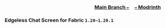 ### <p align=right>[Main Branch `←`](https://github.com/KrLite/Edgeless-Chat-Screen)&emsp;[`→` Modrinth](https://modrinth.com/mod/edgeless-cs)</p>

### Edgeless Chat Screen for Fabric `1.20~1.20.1`
